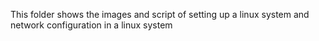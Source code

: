 This folder shows the images and script of setting up a linux system and network configuration in a linux system